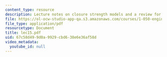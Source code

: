 ```yaml
---
content_type: resource
description: Lecture notes on closure strength models and a review for a quiz.
file: https://ol-ocw-studio-app-qa.s3.amazonaws.com/courses/1-050-engineering-mechanics-i-fall-2007/67c58d499d0a9929cbd638e6e36af58d_lec15.pdf
file_type: application/pdf
resourcetype: Document
title: lec15.pdf
uid: 67c58d49-9d0a-9929-cbd6-38e6e36af58d
video_metadata:
  youtube_id: null
---
```

